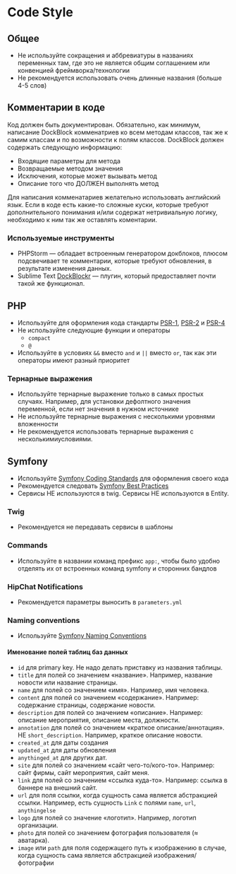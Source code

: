# Code Style

## Общее

* Не используйте сокращения и аббревиатуры в названиях переменных там, где это не является общим соглашением или конвенцией фреймворка/технологии
* Не рекомендуется использовать очень длинные названия (больше 4-5 слов)

## Комментарии в коде
Код должен быть документирован. Обязательно, как минимум, написание DockBlock комменатриев ко всем методам классов, так же к самим классам и по возможности к полям классов. DockBlock должен содержать следующую информацию:

* Входящие параметры для метода
* Возвращаемые методом значения
* Исключения, которые может вызывать метод
* Описание того что ДОЛЖЕН выполнять метод

Для написания комменатариев желательно использовать английский язык.
Если в коде есть какие-то сложные куски, которые требуют дополнительного понимания и/или содержат нетривиальную логику, необходимо к ним так же оставлять коментарии.

### Используемые инструменты
* PHPStorm — обладает встроенным генератором докблоков, плюсом подсвечивает те комментарии, которые требуют обновления, в результате изменения данных.
* Sublime Text [DockBlockr](https://github.com/Warin/Sublime/tree/master/DocBlockr) — плугин, который предоставляет почти такой же функционал.

## PHP

* Используйте для оформления кода стандарты [PSR-1](http://www.php-fig.org/psr/psr-1/), [PSR-2](http://www.php-fig.org/psr/psr-2/) и [PSR-4](http://www.php-fig.org/psr/psr-4/)
* Не используйте следующие функции и операторы
    * `compact`
    * `@`
* Используйте в условиях `&&` вместо `and` и `||` вместо `or`, так как эти операторы имеют разный приоритет

### Тернарные выражения

* Используйте тернарные выражение только в самых простых случаях. Например, для установки дефолтного значения переменной, если нет значения в нужном источнике
* Не используйте тернарные выражения с несколькими уровнями вложенности
* Не рекомендуется использовать тернарные выражения с несколькимиусловиями.

## Symfony

* Используйте [Symfony Coding Standards](http://symfony.com/doc/current/contributing/code/standards.html) для оформления своего кода
* Рекомендуется следовать [Symfony Best Practices](http://symfony.com/doc/current/best_practices/index.html)
* Сервисы НЕ используются в twig. Сервисы НЕ используются в Entity.

### Twig

* Рекомендуется не передавать сервисы в шаблоны

### Commands

* Используйте в названии команд префикс `app:`, чтобы было удобно отделять их от встроенных команд symfony и сторонних бандлов

### HipChat Notifications

* Рекомендуется параметры выносить в `parameters.yml`

### Naming conventions

* Используйте [Symfony Naming Conventions](http://symfony.com/doc/current/contributing/code/conventions.html)

#### Именование полей таблиц баз данных

* `id` для primary key. Не надо делать приставку из названия таблицы.
* `title` для полей со значением «название». Например, название новости или название страницы.
* `name` для полей со значением «имя». Например, имя человека.
* `content` для полей со значением «содержание». Например: содержание страницы, содержание новости.
* `description` для полей со значением «описание». Например: описание мероприятия, описание места, должности.
* `annotation` для полей со значением «краткое описание/аннотация». НЕ `short_description`. Например, краткое описание новости.
* `created_at` для даты создания
* `updated_at` для даты обновления
* `anythinged_at` для других дат.
* `site` для полей со значением «сайт чего-то/кого-то». Например: сайт фирмы, сайт мероприятия, сайт меня.
* `link` для полей со значением «ссылка куда-то». Например: ссылка в баннере на внешний сайт.
* `url` для поля ссылки, когда сущность сама является абстракцией ссылки. Например, есть сущность `Link` c полями `name`, `url`, `anythingelse`
* `logo` для полей со значение «логотип». Например, логотип организации.
* `photo` для полей со значением фотография пользователя (≈ аватарка).
* `image` или `path` для поля содержащего путь к изображению в случае, когда сущность сама является абстракцией изображения/фотографии
